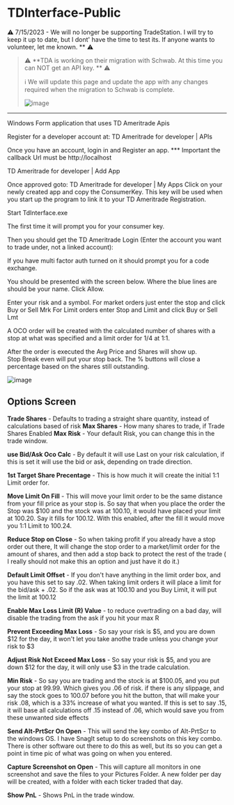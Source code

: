 # TDInterface-Public
  ⚠️ 7/15/2023 - We will no longer be supporting TradeStation.  I will try to keep it up to date, but I dont' have the time to test its.  If anyone wants to volunteer, let me known.   ** ⚠️

> ⚠️ **TDA is working on their migration with Schwab. At this time you can NOT get an API key. ** ⚠️
> 
>  ℹ️ We will update this page and update the app with any changes required when the migration to Schwab is complete.
>  
> ![image](https://user-images.githubusercontent.com/13562737/212210538-d6736416-90f3-489b-a3ea-5fd055e3c59c.png)


*****


Windows Form application that uses TD Ameritrade Apis

Register for a developer account at:
TD Ameritrade for developer | APIs

Once you have an account, login in and Register an app.  *** Important   the callback Url must be http://localhost


TD Ameritrade for developer | Add App


Once approved goto:  TD Ameritrade for developer | My Apps
Click on your newly created app and copy the ConsumerKey.  This key will be used when you start up the program to link it to your TD Ameritrade Registration.


Start TdInterface.exe

The first time it will prompt you for your consumer key.



Then you should get the  TD Ameritrade Login (Enter the account you want to trade under, not a linked account):





If you have multi factor auth turned on it should prompt you for a code exchange.

You should be presented with the screen below.  Where the blue lines are should be your name.  Click Allow.




Enter your risk and a symbol.
For market orders just enter the stop and click Buy or Sell Mrk
For Limit orders enter Stop and Limit  and click Buy or Sell Lmt

A OCO order will be created with the calculated number of shares with a stop at what was specified and a limit order for 1/4 at 1:1.

After the order is executed the Avg Price and Shares will show up.  
Stop Break even will put your stop back.
The % buttons will close a percentage based on the shares still outstanding.



![image](https://user-images.githubusercontent.com/13562737/175017401-c904ddd6-ceae-4d2f-b2d5-3fbdb0df32a9.png)



## Options Screen

**Trade Shares** - Defaults to trading a straight share quantity, instead of calculations based of risk
**Max Shares** - How many shares to trade, if Trade Shares Enabled
**Max Risk** - Your default Risk, you can change this in the trade window.

**use Bid/Ask Oco Calc** - By default it will use Last on your risk calculation, if this is set it will use the bid or ask, depending on trade direction.

**1st Target Share Precentage** - This is how much it will create the initial 1:1 Limit order for.

**Move Limit On Fill** - This will move your limit order to be the same distance from your fill price as your stop is.  So say that when you place the order the Stop was $100 and the stock was at 100.10, it would have placed your limit at 100.20.  Say it fills for 100.12.  With this enabled, after the fill it would move you 1:1 Limit to 100.24.

**Reduce Stop on Close** -  So when taking profit if you already have a stop order out there,   It will change the stop order to a market/limit order for the amount of shares, and then add a stop back to protect the rest of the trade ( I really should not make this an option and just have it do it.)

**Default Limit Offset** - If you don't have anything in the  limit order box, and you have this set to say .02.  When taking limit orders it will place a limit for the bid/ask + .02.   So if the ask was at 100.10 and you Buy Limit, it will put the limit at 100.12

**Enable Max Loss Limit (R) Value** - to reduce overtrading on a bad day, will disable the trading from the ask if you hit your max R

**Prevent Exceeding Max Loss** - So say your risk is $5, and you are down $12 for the day, it won't let you take anothe trade unless you change your risk to $3

**Adjust Risk Not Exceed Max Loss** - So say your risk is $5, and you are down $12 for the day, it will only use $3 in the trade calculation.

**Min Risk** - So say you are trading and the stock is at $100.05, and you put your stop at 99.99.  Which gives you .06 of risk.  if there is any slippage, and say the stock goes to 100.07 before you hit the button, that will make your risk .08, which is a 33% increase of what you wanted.  If this is set to say .15, it will base all calculations off .15 instead of .06, which would save you from these unwanted side effects

**Send Alt-PrtScr On Open** - This will send the key combo of Alt-PrtScr to the windows OS.   I have SnagIt setup to do screenshots on this key combo.  There is other software out there to do this as well,   but its so you can get a point in time pic of what was going on when you entered.

**Capture Screenshot on Open** - This will capture all monitors in one screenshot and save the files to your Pictures Folder. A new folder per day will be created, with a folder with each ticker traded that day.

**Show PnL** - Shows PnL in the trade window.
